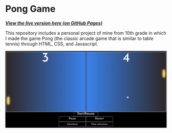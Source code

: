 # Pong Game

<a href="https://ayushgarg-ag.github.io/Pong-Game/"><i><b>View the live version here (on GitHub Pages)</i></b></a>

This repository includes a personal project of mine from 10th grade in which I made the game Pong (the classic arcade game that is similar to table tennis) through HTML, CSS, and Javascript.

<img src="pong-game.png">